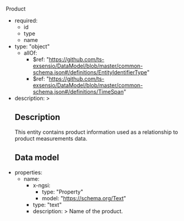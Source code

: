 Product
  - required:
    - id
    - type
    - name
  - type: "object"
    - allOf:
      - $ref: "https://github.com/ts-exsensio/DataModel/blob/master/common-schema.json#/definitions/EntityIdentifierType"
      - $ref: "https://github.com/ts-exsensio/DataModel/blob/master/common-schema.json#/definitions/TimeSpan"
  - description: >
      ## Description
      This entity contains product information used as a relationship to product measurements data.
      ## Data model
  - properties:
    - name:
      - x-ngsi:
        - type: "Property"
        - model: "https://schema.org/Text"
      - type: "text"
      - description: >
            Name of the product.
